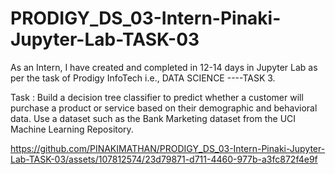 # PRODIGY_DS_03-Intern-Pinaki-Jupyter-Lab-TASK-03
As an Intern, I have created and completed in 12-14 days in Jupyter Lab as per the task of Prodigy InfoTech i.e., DATA SCIENCE ----TASK 3.

Task : Build a decision tree classifier to predict whether a customer will purchase a product or service based on their demographic and behavioral data. Use a dataset such as the Bank Marketing dataset from the UCI Machine Learning Repository.



https://github.com/PINAKIMATHAN/PRODIGY_DS_03-Intern-Pinaki-Jupyter-Lab-TASK-03/assets/107812574/23d79871-d711-4460-977b-a3fc872f4e9f

